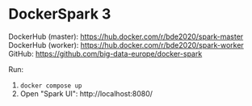# DockerSpark 3

DockerHub (master): https://hub.docker.com/r/bde2020/spark-master
DockerHub (worker): https://hub.docker.com/r/bde2020/spark-worker
GitHub: https://github.com/big-data-europe/docker-spark

Run: 
1. `docker compose up`
2. Open "Spark UI": http://localhost:8080/
